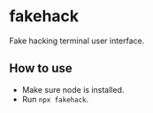 # fakehack
Fake hacking terminal user interface.

## How to use
 - Make sure node is installed.
 - Run `npx fakehack`.
